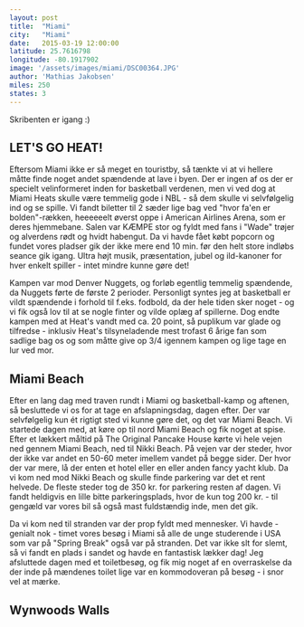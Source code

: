 ```yaml
---
layout: post
title:  "Miami"
city:   "Miami"
date:   2015-03-19 12:00:00
latitude: 25.7616798
longitude: -80.1917902
image: '/assets/images/miami/DSC00364.JPG'
author: 'Mathias Jakobsen'
miles: 250
states: 3
---
```


Skribenten er igang :)



## LET'S GO HEAT!

Eftersom Miami ikke er så meget en touristby, så tænkte vi at vi hellere måtte finde noget andet spændende at lave i byen. Der er ingen af os der er specielt velinformeret inden for basketball verdenen, men vi ved dog at Miami Heats skulle være temmelig gode i NBL - så dem skulle vi selvfølgelig ind og se spille. Vi fandt biletter til 2 sæder lige bag ved "hvor fa'en er bolden"-rækken, heeeeeelt øverst oppe i American Airlines Arena, som er deres hjemmebane. Salen var KÆMPE stor og fyldt med fans i "Wade" trøjer og alverdens rødt og hvidt habengut. Da vi havde fået købt popcorn og fundet vores pladser gik der ikke mere end 10 min. før den helt store indløbs seance gik igang. Ultra højt musik, præsentation, jubel og ild-kanoner for hver enkelt spiller - intet mindre kunne gøre det!

Kampen var mod Denver Nuggets, og forløb egentlig temmelig spændende, da Nuggets førte de første 2 perioder. Personligt syntes jeg at basketball er vildt spændende i forhold til f.eks. fodbold, da der hele tiden sker noget - og vi fik også lov til at se nogle finter og vilde oplæg af spillerne. Dog endte kampen med at Heat's vandt med ca. 20 point, så puplikum var glade og tilfredse - inklusiv Heat's tilsyneladende mest trofast 6 årige fan som sadlige bag os og som måtte give op 3/4 igennem kampen og lige tage en lur ved mor.


## Miami Beach

Efter en lang dag med traven rundt i Miami og basketball-kamp og aftenen, så besluttede vi os for at tage en afslapningsdag, dagen efter. Der var selvfølgelig kun ét rigtigt sted vi kunne gøre det, og det var Miami Beach. Vi startede dagen med, at køre op til nord Miami Beach og fik noget at spise. Efter et lækkert måltid på The Original Pancake House kørte vi hele vejen ned gennem Miami Beach, ned til Nikki Beach. På vejen var der steder, hvor der ikke var andet en 50-60 meter imellem vandet på begge sider. Der hvor der var mere, lå der enten et hotel eller en eller anden fancy yacht klub. Da vi kom ned mod Nikki Beach og skulle finde parkering var det et rent helvede. De fleste steder tog de 350 kr. for parkering resten af dagen. Vi fandt heldigvis en lille bitte parkeringsplads, hvor de kun tog 200 kr. - til gengæld var vores bil så også mast fuldstændig inde, men det gik.

Da vi kom ned til stranden var der prop fyldt med mennesker. Vi havde - genialt nok - timet vores besøg i Miami så alle de unge studerende i USA som var på "Spring Break" også var på stranden. Det var ikke slt for slemt, så vi fandt en plads i sandet og havde en fantastisk lækker dag! Jeg afsluttede dagen med et toiletbesøg, og fik mig noget af en overraskelse da der inde på mændenes toilet lige var en kommodoveran på besøg - i snor vel at mærke.


## Wynwoods Walls